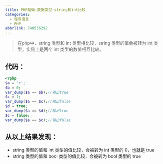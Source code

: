 ```yaml
---
title: PHP基础-数据类型-string和int比较
categories:
  - 程序语言
  - PHP
abbrlink: 740536292
---
```


> 在php中，string 类型和 int 类型相比较，string 类型的值会被转为 int 类型，实质上是两个 int 类型的数值相互比较。

## 代码：

```php
<?php
$a = 'c';
$b = 0;
var_dump($a == $b);//输出true
$c = 1;
var_dump($a == $c);//输出false
$d = true;
var_dump($a == $d);//输出true
$c = false;
var_dump($a == $c);//输出false
```



## 从以上结果发现：

- string 类型的值和 int 类型的值比较，会被转为 int 类型的 0，也就是 true
- string 类型的值和 bool 类型的值比较，会被转为 bool 类型的 true 